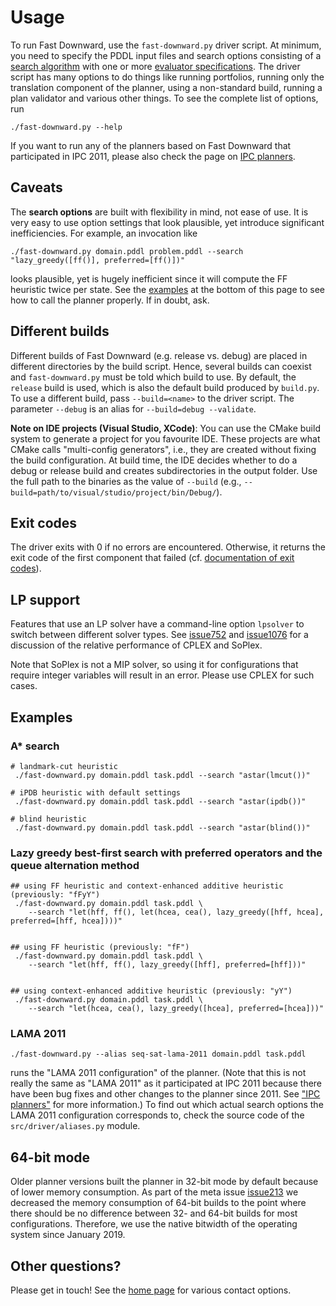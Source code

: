 # Usage

To run Fast Downward, use the `fast-downward.py` driver script. At minimum, you
need to specify the PDDL input files and search options consisting of a [search
algorithm](search/SearchAlgorithm.md) with one or more [evaluator
specifications](search/Evaluator.md). The driver script has many options to do
things like running portfolios, running only the translation component of the
planner, using a non-standard build, running a plan validator and various other
things. To see the complete list of options, run

    ./fast-downward.py --help

If you want to run any of the planners based on Fast Downward that
participated in IPC 2011, please also check the page on
[IPC planners](ipc-planners.md).

## Caveats

The **search options** are built with flexibility in mind, not ease of
use. It is very easy to use option settings that look plausible, yet
introduce significant inefficiencies. For example, an invocation like

```
./fast-downward.py domain.pddl problem.pddl --search "lazy_greedy([ff()], preferred=[ff()])"
```

looks plausible, yet is hugely inefficient since it will compute the FF
heuristic twice per state. See the [examples](#examples) at the bottom of this
page to see how to call the planner properly. If in doubt, ask.

## Different builds

Different builds of Fast Downward (e.g. release vs. debug) are placed in
different directories by the build script. Hence, several builds can
coexist and `fast-downward.py` must be told which build to use. By default, the
`release` build is used, which is also the default build produced by
`build.py`.  To use a different build, pass `--build=<name>` to the driver
script. The parameter `--debug` is an alias for `--build=debug --validate`.

**Note on IDE projects (Visual Studio, XCode)**: You can use the CMake
build system to generate a project for you favourite IDE. These projects
are what CMake calls "multi-config generators", i.e., they are created
without fixing the build configuration. At build time, the IDE decides
whether to do a debug or release build and creates subdirectories in the
output folder. Use the full path to the binaries as the value of
`--build` (e.g., `--build=path/to/visual/studio/project/bin/Debug/`).

## Exit codes

The driver exits with 0 if no errors are encountered. Otherwise, it
returns the exit code of the first component that failed (cf. [documentation of
exit codes](exit-codes.md)).

## LP support

Features that use an LP solver have a command-line option `lpsolver`
to switch between different solver types. See
[issue752](http://issues.fast-downward.org/issue752) and
[issue1076](http://issues.fast-downward.org/issue1076) for a
discussion of the relative performance of CPLEX and SoPlex.

Note that SoPlex is not a MIP solver, so using it for configurations
that require integer variables will result in an error. Please use CPLEX
for such cases.

## Examples

### A* search

    # landmark-cut heuristic
     ./fast-downward.py domain.pddl task.pddl --search "astar(lmcut())"

    # iPDB heuristic with default settings
     ./fast-downward.py domain.pddl task.pddl --search "astar(ipdb())"

    # blind heuristic
     ./fast-downward.py domain.pddl task.pddl --search "astar(blind())"

### Lazy greedy best-first search with preferred operators and the queue alternation method

    ## using FF heuristic and context-enhanced additive heuristic (previously: "fFyY")
     ./fast-downward.py domain.pddl task.pddl \
        --search "let(hff, ff(), let(hcea, cea(), lazy_greedy([hff, hcea], preferred=[hff, hcea])))"
               

    ## using FF heuristic (previously: "fF")
     ./fast-downward.py domain.pddl task.pddl \
        --search "let(hff, ff(), lazy_greedy([hff], preferred=[hff]))"
               

    ## using context-enhanced additive heuristic (previously: "yY")
     ./fast-downward.py domain.pddl task.pddl \
        --search "let(hcea, cea(), lazy_greedy([hcea], preferred=[hcea]))"
               

### LAMA 2011

```
./fast-downward.py --alias seq-sat-lama-2011 domain.pddl task.pddl
```

runs the "LAMA 2011 configuration" of the planner. (Note that this is
not really the same as "LAMA 2011" as it participated at IPC 2011
because there have been bug fixes and other changes to the planner since
2011. See ["IPC planners"](ipc-planners.md) for more information.)
To find out which actual search options the LAMA 2011 configuration
corresponds to, check the source code of the `src/driver/aliases.py` module.


## 64-bit mode

Older planner versions built the planner in 32-bit mode by default
because of lower memory consumption. As part of the meta issue
[issue213](http://issues.fast-downward.org/issue213) we
decreased the memory consumption of 64-bit builds to the point where
there should be no difference between 32- and 64-bit builds for most
configurations. Therefore, we use the native bitwidth of the operating
system since January 2019.

## Other questions?

Please get in touch! See the [home page](https://www.fast-downward.org) for various
contact options.
